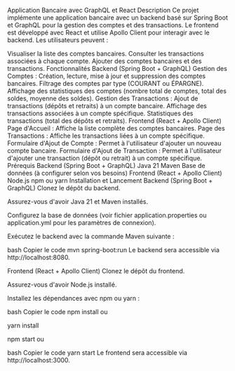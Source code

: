 Application Bancaire avec GraphQL et React
Description
Ce projet implémente une application bancaire avec un backend basé sur Spring Boot et GraphQL pour la gestion des comptes et des transactions. Le frontend est développé avec React et utilise Apollo Client pour interagir avec le backend. Les utilisateurs peuvent :

Visualiser la liste des comptes bancaires.
Consulter les transactions associées à chaque compte.
Ajouter des comptes bancaires et des transactions.
Fonctionnalités
Backend (Spring Boot + GraphQL)
Gestion des Comptes :
Création, lecture, mise à jour et suppression des comptes bancaires.
Filtrage des comptes par type (COURANT ou ÉPARGNE).
Affichage des statistiques des comptes (nombre total de comptes, total des soldes, moyenne des soldes).
Gestion des Transactions :
Ajout de transactions (dépôts et retraits) à un compte bancaire.
Affichage des transactions associées à un compte spécifique.
Statistiques des transactions (total des dépôts et retraits).
Frontend (React + Apollo Client)
Page d'Accueil : Affiche la liste complète des comptes bancaires.
Page des Transactions : Affiche les transactions liées à un compte spécifique.
Formulaire d'Ajout de Compte : Permet à l'utilisateur d'ajouter un nouveau compte bancaire.
Formulaire d'Ajout de Transaction : Permet à l'utilisateur d'ajouter une transaction (dépôt ou retrait) à un compte spécifique.
Prérequis
Backend (Spring Boot + GraphQL)
Java 21
Maven
Base de données (à configurer selon vos besoins)
Frontend (React + Apollo Client)
Node.js
npm ou yarn
Installation et Lancement
Backend (Spring Boot + GraphQL)
Clonez le dépôt du backend.

Assurez-vous d'avoir Java 21 et Maven installés.

Configurez la base de données (voir fichier application.properties ou application.yml pour les paramètres de connexion).

Exécutez le backend avec la commande Maven suivante :

bash
Copier le code
mvn spring-boot:run
Le backend sera accessible via http://localhost:8080.

Frontend (React + Apollo Client)
Clonez le dépôt du frontend.

Assurez-vous d'avoir Node.js installé.

Installez les dépendances avec npm ou yarn :

bash
Copier le code
npm install
ou

yarn install


npm start
ou

bash
Copier le code
yarn start
Le frontend sera accessible via http://localhost:3000.
